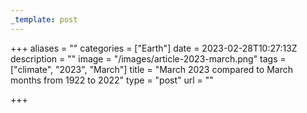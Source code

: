 ```yaml
---
_template: post
---
```



+++
aliases = ""
categories = ["Earth"]
date = 2023-02-28T10:27:13Z
description = ""
image = "/images/article-2023-march.png"
tags = ["climate", "2023", "March"]
title = "March 2023 compared to March months from 1922 to 2022"
type = "post"
url = ""

+++
